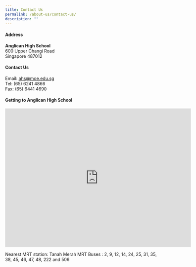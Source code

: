 ```yaml
---
title: Contact Us
permalink: /about-us/contact-us/
description: ""
---
```

#### Address

**Anglican High School** <br>
600 Upper Changi Road<br>
Singapore 487012

#### Contact Us

Email: ahs@moe.edu.sg <br>
Tel: (65) 6241 4866 <br>
Fax: (65) 6441 4690 <br>

#### Getting to Anglican High School
<iframe loading="lazy" allowfullscreen="" style="border:0;" height="450" width="600" src="https://www.google.com/maps/embed?pb=!1m14!1m8!1m3!1d3988.738682321865!2d103.942659!3d1.332938!3m2!1i1024!2i768!4f13.1!3m3!1m2!1s0x31da3d3415a27e1b%3A0x6b5e92d0912d820e!2sAnglican%20High%20School!5e0!3m2!1sen!2ssg!4v1667293536157!5m2!1sen!2ssg"></iframe>
	
Nearest MRT station: Tanah Merah MRT
Buses : 2, 9, 12, 14, 24, 25, 31, 35, 38, 45, 46, 47, 48, 222 and 506